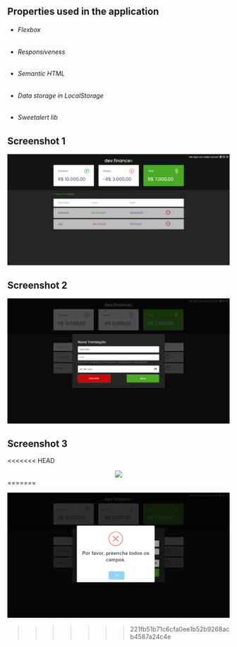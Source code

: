 ## Properties used in the application

- ###### Flexbox

- ###### Responsiveness

- ###### Semantic HTML

- <h6>Data storage in LocalStorage</h6>

- <h6>Sweetalert lib</h6>



<h2>Screenshot 1</h2>

<div align="center">
    <img src="./README-images/screenshot-1.png" />
</div>



<h2>Screenshot 2</h2>

<div align="center">
    <img src="./README-images/screenshot-2.png" />
</div>


<h2>Screenshot 3</h2>

<<<<<<< HEAD
<div align="center">
    <img src="./README-images./screenshot-3.png" />
</div>
=======
<p align="center">
    <img src="./README-images/screenshot-3.png" />
</p>

>>>>>>> 221fb51b71c6cfa0ee1b52b9268acb4587a24c4e
